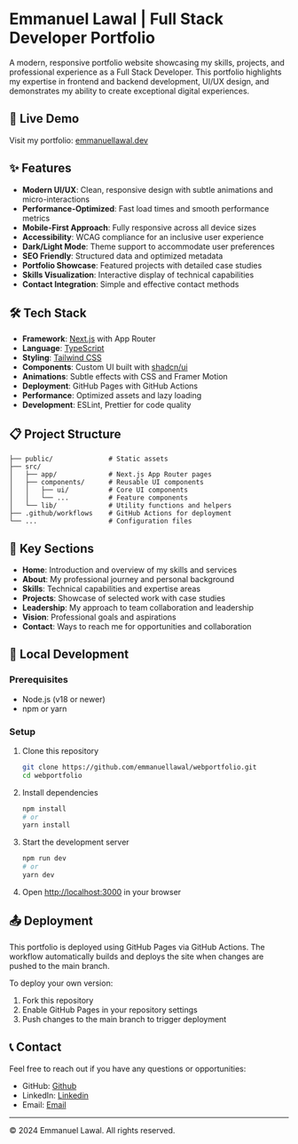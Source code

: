 # Emmanuel Lawal | Full Stack Developer Portfolio

A modern, responsive portfolio website showcasing my skills, projects, and professional experience as a Full Stack Developer. This portfolio highlights my expertise in frontend and backend development, UI/UX design, and demonstrates my ability to create exceptional digital experiences.


## 🚀 Live Demo

Visit my portfolio: [emmanuellawal.dev](https://webportfolio-tan.vercel.app/)

## ✨ Features

- **Modern UI/UX**: Clean, responsive design with subtle animations and micro-interactions
- **Performance-Optimized**: Fast load times and smooth performance metrics
- **Mobile-First Approach**: Fully responsive across all device sizes
- **Accessibility**: WCAG compliance for an inclusive user experience
- **Dark/Light Mode**: Theme support to accommodate user preferences
- **SEO Friendly**: Structured data and optimized metadata
- **Portfolio Showcase**: Featured projects with detailed case studies
- **Skills Visualization**: Interactive display of technical capabilities
- **Contact Integration**: Simple and effective contact methods

## 🛠️ Tech Stack

- **Framework**: [Next.js](https://nextjs.org/) with App Router
- **Language**: [TypeScript](https://www.typescriptlang.org/)
- **Styling**: [Tailwind CSS](https://tailwindcss.com/)
- **Components**: Custom UI built with [shadcn/ui](https://ui.shadcn.com/)
- **Animations**: Subtle effects with CSS and Framer Motion
- **Deployment**: GitHub Pages with GitHub Actions
- **Performance**: Optimized assets and lazy loading
- **Development**: ESLint, Prettier for code quality

## 📋 Project Structure

```
├── public/              # Static assets 
├── src/
│   ├── app/             # Next.js App Router pages
│   ├── components/      # Reusable UI components
│   │   ├── ui/          # Core UI components
│   │   └── ...          # Feature components
│   └── lib/             # Utility functions and helpers
├── .github/workflows    # GitHub Actions for deployment
└── ...                  # Configuration files
```

## 🧩 Key Sections

- **Home**: Introduction and overview of my skills and services
- **About**: My professional journey and personal background
- **Skills**: Technical capabilities and expertise areas
- **Projects**: Showcase of selected work with case studies
- **Leadership**: My approach to team collaboration and leadership
- **Vision**: Professional goals and aspirations
- **Contact**: Ways to reach me for opportunities and collaboration

## 🚀 Local Development

### Prerequisites

- Node.js (v18 or newer)
- npm or yarn

### Setup

1. Clone this repository
   ```bash
   git clone https://github.com/emmanuellawal/webportfolio.git
   cd webportfolio
   ```

2. Install dependencies
   ```bash
   npm install
   # or
   yarn install
   ```

3. Start the development server
   ```bash
   npm run dev
   # or
   yarn dev
   ```

4. Open [http://localhost:3000](http://localhost:3000) in your browser

## 📤 Deployment

This portfolio is deployed using GitHub Pages via GitHub Actions. The workflow automatically builds and deploys the site when changes are pushed to the main branch.

To deploy your own version:

1. Fork this repository
2. Enable GitHub Pages in your repository settings
3. Push changes to the main branch to trigger deployment

## 📞 Contact

Feel free to reach out if you have any questions or opportunities:

- GitHub: [Github](https://github.com/emmanuellawal)
- LinkedIn: [Linkedin](https://linkedin.com/in/emmanuel-lawal-98519718b)
- Email: [Email](mailto:emmanuellawal2024@gmail.com)

---

© 2024 Emmanuel Lawal. All rights reserved.
